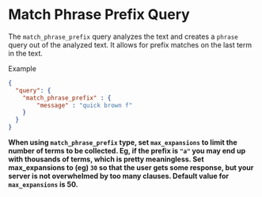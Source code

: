 # Match Phrase Prefix Query

The  `match_phrase_prefix` query analyzes the text and creates a `phrase` query out of the analyzed text. It allows for prefix matches on the last term in the text.

Example
```json
{
  "query": {
    "match_phrase_prefix" : {
        "message" : "quick brown f"
    }
  }
}
```

**When using `match_phrase_prefix` type, set `max_expansions` to limit the number of terms to be collected. Eg, if the prefix is `"a"` you may end up with thousands of terms, which
is pretty meaningless.  Set max_expansions to (eg) `30` so that the user
gets some response, but your server is not overwhelmed by too many
clauses. Default value for `max_expansions` is 50.**
